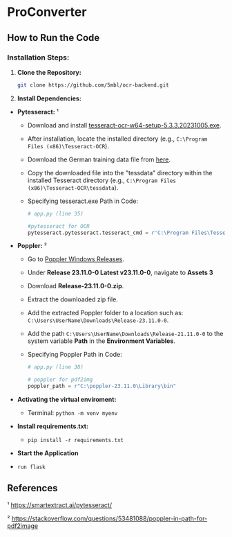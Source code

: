 # ProConverter

## How to Run the Code

### Installation Steps:

1. **Clone the Repository:**
   ```sh
   git clone https://github.com/5mbl/ocr-backend.git
   ```
2. **Install Dependencies:**

- **Pytesseract:** ¹

  - Download and install [tesseract-ocr-w64-setup-5.3.3.20231005.exe](https://digi.bib.uni-mannheim.de/tesseract/tesseract-ocr-w64-setup-5.3.3.20231005.exe).
  - After installation, locate the installed directory (e.g., `C:\Program Files (x86)\Tesseract-OCR`).
  - Download the German training data file from [here](https://github.com/tesseract-ocr/tessdata/blob/main/deu.traineddata).
  - Copy the downloaded file into the "tessdata" directory within the installed Tesseract directory (e.g., `C:\Program Files (x86)\Tesseract-OCR\tessdata`).
  - Specifying tesseract.exe Path in Code:

    ```python
    # app.py (line 35)

    #pytesseract for OCR
    pytesseract.pytesseract.tesseract_cmd = r'C:\Program Files\Tesseract-OCR\tesseract.exe'
    ```

- **Poppler:** ²

  - Go to [Poppler Windows Releases](https://github.com/oschwartz10612/poppler-windows/releases/).
  - Under **Release 23.11.0-0 Latest v23.11.0-0**, navigate to **Assets 3**
  - Download **Release-23.11.0-0.zip**.
  - Extract the downloaded zip file.
  - Add the extracted Poppler folder to a location such as: `C:\Users\UserName\Downloads\Release-23.11.0-0`.
  - Add the path `C:\Users\UserName\Downloads\Release-21.11.0-0` to the system variable **Path** in the **Environment Variables**.
  - Specifying Poppler Path in Code:

    ```python
    # app.py (line 38)

    # poppler for pdf2img
    poppler_path = r"C:\poppler-23.11.0\Library\bin"

    ```

- **Activating the virtual enviroment:**
  - Terminal: `python -m venv myenv`
- **Install requirements.txt:**

  - `pip install -r requirements.txt`

- **Start the Application**
- `run flask`

## References

¹ https://smartextract.ai/pytesseract/

² https://stackoverflow.com/questions/53481088/poppler-in-path-for-pdf2image
